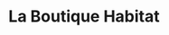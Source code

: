---
title: "La Boutique Habitat"
url: /herouville-saint-clair/la-boutique-habitat/
shop: Gebrauchtwaren
---